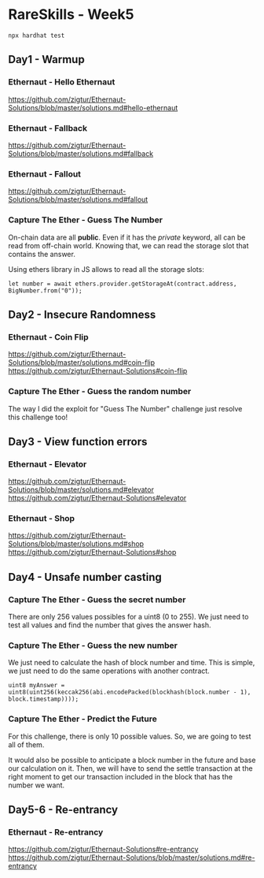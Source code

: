 # RareSkills - Week5

```
npx hardhat test
```

## Day1 - Warmup

### Ethernaut - Hello Ethernaut
https://github.com/zigtur/Ethernaut-Solutions/blob/master/solutions.md#hello-ethernaut

### Ethernaut - Fallback
https://github.com/zigtur/Ethernaut-Solutions/blob/master/solutions.md#fallback

### Ethernaut - Fallout
https://github.com/zigtur/Ethernaut-Solutions/blob/master/solutions.md#fallout

### Capture The Ether - Guess The Number
On-chain data are all **public**. Even if it has the *private* keyword, all can be read from off-chain world. Knowing that, we can read the storage slot that contains the answer.

Using ethers library in JS allows to read all the storage slots:

```
let number = await ethers.provider.getStorageAt(contract.address, BigNumber.from("0"));
```



## Day2 - Insecure Randomness
### Ethernaut - Coin Flip
https://github.com/zigtur/Ethernaut-Solutions/blob/master/solutions.md#coin-flip \
https://github.com/zigtur/Ethernaut-Solutions#coin-flip

### Capture The Ether - Guess the random number
The way I did the exploit for "Guess The Number" challenge just resolve this challenge too!


## Day3 - View function errors
### Ethernaut - Elevator
https://github.com/zigtur/Ethernaut-Solutions/blob/master/solutions.md#elevator \
https://github.com/zigtur/Ethernaut-Solutions#elevator

### Ethernaut - Shop

https://github.com/zigtur/Ethernaut-Solutions/blob/master/solutions.md#shop \
https://github.com/zigtur/Ethernaut-Solutions#shop

## Day4 - Unsafe number casting
### Capture The Ether - Guess the secret number
There are only 256 values possibles for a uint8 (0 to 255). We just need to test all values and find the number that gives the answer hash.



### Capture The Ether - Guess the new number
We just need to calculate the hash of block number and time. This is simple, we just need to do the same operations with another contract.

```
uint8 myAnswer = uint8(uint256(keccak256(abi.encodePacked(blockhash(block.number - 1), block.timestamp))));
```

### Capture The Ether - Predict the Future
For this challenge, there is only 10 possible values. So, we are going to test all of them.

It would also be possible to anticipate a block number in the future and base our calculation on it. Then, we will have to send the settle transaction at the right moment to get our transaction included in the block that has the number we want.


## Day5-6 - Re-entrancy
### Ethernaut - Re-entrancy
https://github.com/zigtur/Ethernaut-Solutions#re-entrancy
https://github.com/zigtur/Ethernaut-Solutions/blob/master/solutions.md#re-entrancy






